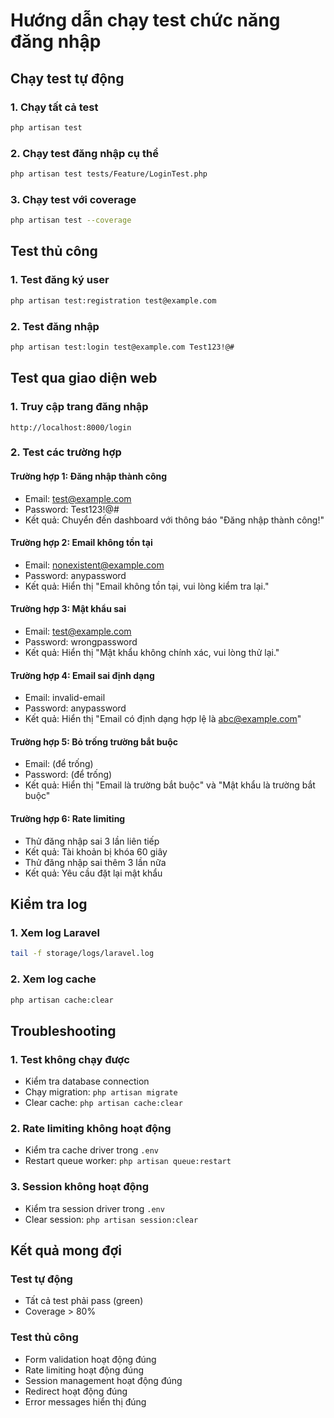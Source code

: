 # Hướng dẫn chạy test chức năng đăng nhập

## Chạy test tự động

### 1. Chạy tất cả test

```bash
php artisan test
```

### 2. Chạy test đăng nhập cụ thể

```bash
php artisan test tests/Feature/LoginTest.php
```

### 3. Chạy test với coverage

```bash
php artisan test --coverage
```

## Test thủ công

### 1. Test đăng ký user

```bash
php artisan test:registration test@example.com
```

### 2. Test đăng nhập

```bash
php artisan test:login test@example.com Test123!@#
```

## Test qua giao diện web

### 1. Truy cập trang đăng nhập

```
http://localhost:8000/login
```

### 2. Test các trường hợp

#### Trường hợp 1: Đăng nhập thành công

-   Email: test@example.com
-   Password: Test123!@#
-   Kết quả: Chuyển đến dashboard với thông báo "Đăng nhập thành công!"

#### Trường hợp 2: Email không tồn tại

-   Email: nonexistent@example.com
-   Password: anypassword
-   Kết quả: Hiển thị "Email không tồn tại, vui lòng kiểm tra lại."

#### Trường hợp 3: Mật khẩu sai

-   Email: test@example.com
-   Password: wrongpassword
-   Kết quả: Hiển thị "Mật khẩu không chính xác, vui lòng thử lại."

#### Trường hợp 4: Email sai định dạng

-   Email: invalid-email
-   Password: anypassword
-   Kết quả: Hiển thị "Email có định dạng hợp lệ là abc@example.com"

#### Trường hợp 5: Bỏ trống trường bắt buộc

-   Email: (để trống)
-   Password: (để trống)
-   Kết quả: Hiển thị "Email là trường bắt buộc" và "Mật khẩu là trường bắt buộc"

#### Trường hợp 6: Rate limiting

-   Thử đăng nhập sai 3 lần liên tiếp
-   Kết quả: Tài khoản bị khóa 60 giây
-   Thử đăng nhập sai thêm 3 lần nữa
-   Kết quả: Yêu cầu đặt lại mật khẩu

## Kiểm tra log

### 1. Xem log Laravel

```bash
tail -f storage/logs/laravel.log
```

### 2. Xem log cache

```bash
php artisan cache:clear
```

## Troubleshooting

### 1. Test không chạy được

-   Kiểm tra database connection
-   Chạy migration: `php artisan migrate`
-   Clear cache: `php artisan cache:clear`

### 2. Rate limiting không hoạt động

-   Kiểm tra cache driver trong `.env`
-   Restart queue worker: `php artisan queue:restart`

### 3. Session không hoạt động

-   Kiểm tra session driver trong `.env`
-   Clear session: `php artisan session:clear`

## Kết quả mong đợi

### Test tự động

-   Tất cả test phải pass (green)
-   Coverage > 80%

### Test thủ công

-   Form validation hoạt động đúng
-   Rate limiting hoạt động đúng
-   Session management hoạt động đúng
-   Redirect hoạt động đúng
-   Error messages hiển thị đúng

